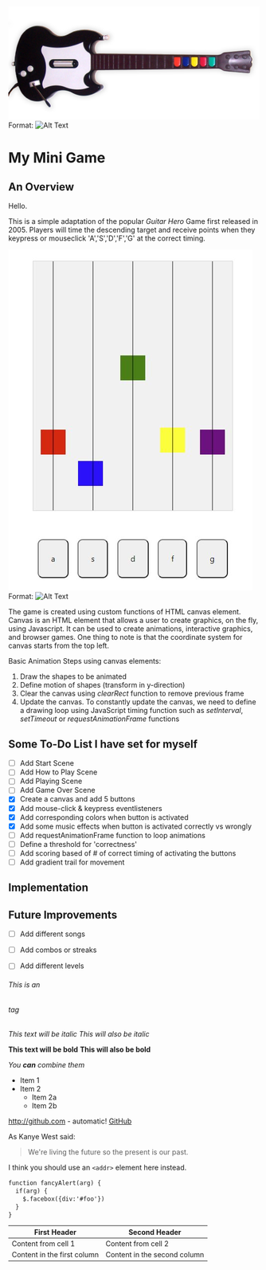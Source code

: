 ![Guitar Image](/images/guitar.jpg)
Format: ![Alt Text](url)

# My Mini Game
## An Overview
Hello.

This is a simple adaptation of the popular *Guitar Hero* Game first released in 2005.
Players will time the descending target and receive points when they keypress or mouseclick 'A','S','D','F','G' at the correct timing.

![Guitar Image](/images/screenshot.jpg)
Format: ![Alt Text](url)

The game is created using custom functions of HTML canvas element.
Canvas is an HTML element that allows a user to create graphics, on the fly, using Javascript. It can be used to create animations, interactive graphics, and browser games.
One thing to note is that the coordinate system for canvas starts from the top left.

Basic Animation Steps using canvas elements:
1. Draw the shapes to be animated
2. Define motion of shapes (transform in y-direction)
3. Clear the canvas using *clearRect* function to remove previous frame
4. Update the canvas. To constantly update the canvas, we need to define a drawing loop using JavaScript timing function such as *setInterval*, *setTimeout* or *requestAnimationFrame* functions


## Some To-Do List I have set for myself


- [ ] Add Start Scene
- [ ] Add How to Play Scene
- [ ] Add Playing Scene
- [ ] Add Game Over Scene
- [x] Create a canvas and add 5 buttons
- [x] Add mouse-click & keypress eventlisteners
- [x] Add corresponding colors when button is activated
- [x] Add some music effects when button is activated correctly vs wrongly
- [ ] Add requestAnimationFrame function to loop animations
- [ ] Define a threshold for 'correctness'
- [ ] Add scoring based of # of correct timing of activating the buttons
- [ ] Add gradient trail for movement

## Implementation

## Future Improvements
- [ ] Add different songs
- [ ] Add combos or streaks
- [ ] Add different levels


###### This is an <h6> tag

*This text will be italic*
_This will also be italic_

**This text will be bold**
__This will also be bold__

_You **can** combine them_

* Item 1
* Item 2
  * Item 2a
  * Item 2b



http://github.com - automatic!
[GitHub](http://github.com)

As Kanye West said:

> We're living the future so
> the present is our past.

I think you should use an
`<addr>` element here instead.

    function fancyAlert(arg) {
      if(arg) {
        $.facebox({div:'#foo'})
      }
    }

First Header | Second Header
------------ | -------------
Content from cell 1 | Content from cell 2
Content in the first column | Content in the second column